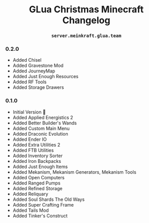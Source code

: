 <h1 align="center">GLua Christmas Minecraft Changelog</h1>

<h3 align="center"><code>server.meinkraft.glua.team</code></h3>

### 0.2.0

- Added Chisel
- Added Gravestone Mod
- Added JourneyMap
- Added Just Enough Resources
- Added RF Tools
- Added Storage Drawers

### 0.1.0

- Initial Version 🎉
- Added Applied Energistics 2
- Added Better Builder's Wands
- Added Custom Main Menu
- Added Draconic Evolution
- Added Ender IO
- Added Extra Utilities 2
- Added FTB Utilities
- Added Inventory Sorter
- Added Iron Backpacks
- Added Just Enough Items
- Added Mekanism, Mekanism Generators, Mekanism Tools
- Added Open Computers
- Added Ranged Pumps
- Added Refined Storage
- Added Reliquary
- Added Soul Shards The Old Ways
- Added Super Crafting Frame
- Added Tails Mod
- Added Tinker's Construct

<link rel="stylesheet" href="https://maxcdn.bootstrapcdn.com/bootstrap/4.0.0-alpha.5/css/bootstrap.min.css" integrity="sha384-AysaV+vQoT3kOAXZkl02PThvDr8HYKPZhNT5h/CXfBThSRXQ6jW5DO2ekP5ViFdi" crossorigin="anonymous">
<script src="https://maxcdn.bootstrapcdn.com/bootstrap/4.0.0-alpha.5/js/bootstrap.min.js" integrity="sha384-BLiI7JTZm+JWlgKa0M0kGRpJbF2J8q+qreVrKBC47e3K6BW78kGLrCkeRX6I9RoK" crossorigin="anonymous"></script>
